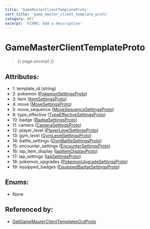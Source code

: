 ```yaml
---
title: 'GameMasterClientTemplateProto'
sort_title: 'game_master_client_template_proto'
category: API
excerpt: 'FIXME: Add a description'
---
```


[comment]: <> (THIS PART IS GENERATED - AKA DON'T EDIT THIS PART MANUALLY)

# GameMasterClientTemplateProto

> {{ page.excerpt }}

## Attributes:

- 1: template_id (string)
- 2: pokemon ([PokemonSettingsProto](../PokemonSettingsProto/))
- 3: item ([ItemSettingsProto](../ItemSettingsProto/))
- 4: move ([MoveSettingsProto](../MoveSettingsProto/))
- 5: move_sequence ([MoveSequenceSettingsProto](../MoveSequenceSettingsProto/))
- 8: type_effective ([TypeEffectiveSettingsProto](../TypeEffectiveSettingsProto/))
- 10: badge ([BadgeSettingsProto](../BadgeSettingsProto/))
- 11: camera ([CameraSettingsProto](../CameraSettingsProto/))
- 12: player_level ([PlayerLevelSettingsProto](../PlayerLevelSettingsProto/))
- 13: gym_level ([GymLevelSettingsProto](../GymLevelSettingsProto/))
- 14: battle_settings ([GymBattleSettingsProto](../GymBattleSettingsProto/))
- 15: encounter_settings ([EncounterSettingsProto](../EncounterSettingsProto/))
- 16: iap_item_display ([IapItemDisplayProto](../IapItemDisplayProto/))
- 17: iap_settings ([IapSettingsProto](../IapSettingsProto/))
- 18: pokemon_upgrades ([PokemonUpgradeSettingsProto](../PokemonUpgradeSettingsProto/))
- 19: equipped_badges ([EquippedBadgeSettingsProto](../EquippedBadgeSettingsProto/))

## Enums:

- None

## Referenced by:

- [GetGameMasterClientTemplatesOutProto](../GetGameMasterClientTemplatesOutProto/)

[comment]: <> (YOU CAN EDIT AFTER THIS)
